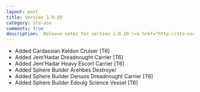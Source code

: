 ```yaml
---
layout: post
title: Version 1.0.10
category: sto-aso
comments: true
description:  Release notes for version 1.0.10 (<a href="http://sto-aso.com.s3-website-us-east-1.amazonaws.com/1.0.10/sto-aso.zip">download</a>)
---
```


 - Added Cardassian Keldon Cruiser [T6]
 - Added Jem’Hadar Dreadnought Carrier [T6]
 - Added Jem'Hadar Heavy Escort Carrier [T6]
 - Added Sphere Builder Arehbes Destroyer
 - Added Sphere Builder Denuos Dreadnought Carrier [T6]
 - Added Sphere Builder Edoulg Science Vessel [T6]